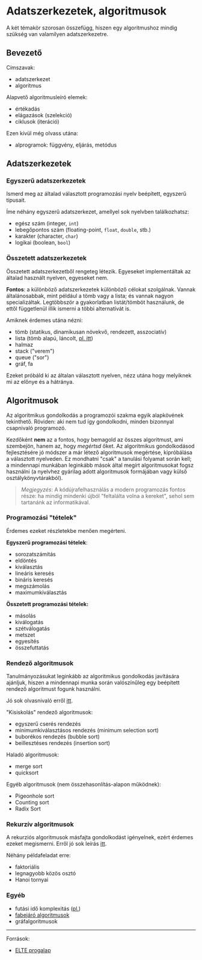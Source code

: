 # Adatszerkezetek, algoritmusok
A két témakör szorosan összefügg, hiszen egy algoritmushoz mindig szükség van valamilyen adatszerkezetre.

## Bevezető
Címszavak:
- adatszerkezet
- algoritmus

Alapvető algoritmusleíró elemek:
- értékadás
- elágazások (szelekció)
- ciklusok (iteráció)

Ezen kívül még olvass utána:
- alprogramok: függvény, eljárás, metódus

## Adatszerkezetek
### Egyszerű adatszerkezetek
Ismerd meg az általad választott programozási nyelv beépített, egyszerű típusait.

Íme néhány egyszerű adatszerkezet, amellyel sok nyelvben találkozhatsz:
- egész szám (integer, `int`)
- lebegőpontos szám (floating-point, `float`, `double`, stb.)
- karakter (character, `char`)
- logikai (boolean, `bool`)

### Összetett adatszerkezetek
Összetett adatszerkezetből rengeteg létezik. Egyeseket implementáltak az általad használt nyelven, egyeseket nem.

**Fontos**: a különböző adatszerkezetek különböző célokat szolgálnak. Vannak általánosabbak, mint például a tömb vagy a lista;
és vannak nagyon specializáltak.
Legtöbbször a gyakorlatban listát/tömböt használunk, de ettől függetlenül illik ismerni a többi alternatívát is.

Amiknek érdemes utána nézni:
- tömb (statikus, dinamikusan növekvő, rendezett, asszociatív)
- lista (tömb alapú, láncolt, [pl. itt](https://infoc.eet.bme.hu/ea10/))
- halmaz
- stack ("verem")
- queue ("sor")
- gráf, fa

Ezeket próbáld ki az általan választott nyelven, nézz utána hogy melyiknek mi az előnye és a hátránya.

## Algoritmusok
Az algoritmikus gondolkodás a programozói szakma egyik alapkövének tekinthető.
Röviden: aki nem tud így gondolkodni, minden bizonnyal csapnivaló programozó.

Kezdőként **nem** az a fontos, hogy bemagold az összes algoritmust, ami szembejön, hanem az, hogy _megértsd_ őket.
Az algoritmikus gondolkodásod fejlesztésére jó módszer a már létező algoritmusok megértése, kipróbálása a választott nyelveden.
Ez mondhatni "csak" a tanulási folyamat során kell; a mindennapi munkában leginkább mások által megírt algoritmusokat fogsz használni (a nyelvhez gyárilag adott algoritmusok formájában vagy külső osztálykönyvtárakból).

> _Megjegyzés_: A kódújrafelhasználás a modern programozás fontos része: ha mindig mindenki újból "feltalálta volna a kereket", sehol sem tartanánk az informatikával.

### Programozási "tételek"
Érdemes ezeket részletekbe menően megérteni.

**Egyszerű programozási tételek**:
- sorozatszámítás
- eldöntés
- kiválasztás
- lineáris keresés
- bináris keresés
- megszámolás
- maximumkiválasztás

**Összetett programozási tételek:**
- másolás
- kiválogatás
- szétválogatás
- metszet
- egyesítés
- összefuttatás

### Rendező algoritmusok
Tanulmányozásukat leginkább az algoritmikus gondolkodás javítására ajánljuk, hiszen a mindennapi munka során valószínűleg egy beépített rendező algoritmust fogunk használni.

Jó sok olvasnivaló erről [itt](https://en.wikipedia.org/wiki/Sorting_algorithm).

"Kisiskolás" rendező algoritmusok:
- egyszerű cserés rendezés
- minimumkiválasztásos rendezés (minimum selection sort)
- buborékos rendezés (bubble sort)
- beillesztéses rendezés (insertion sort)

Haladó algoritmusok:
- merge sort
- quicksort

Egyéb algoritmusok (nem összehasonlítás-alapon működnek):
- Pigeonhole sort
- Counting sort
- Radix Sort

### Rekurzív algoritmusok
A rekurziós algoritmusok másfajta gondolkodást igényelnek, ezért érdemes ezeket megismerni.
Erről jó sok leírás [itt](https://en.wikipedia.org/wiki/Recursion_(computer_science)).

Néhány példafeladat erre:
- faktoriális
- legnagyobb közös osztó
- Hanoi tornyai

### Egyéb
- futási idő komplexitás ([pl.](https://ithub.hu/blog/post/Amit_tudnod_kell_fejlesztokent_II_resz_Algoritmusok_es_komplexitas/))
- [fabejáró algoritmusok](https://en.wikipedia.org/wiki/Tree_traversal)
- gráfalgoritmusok

-------------------------------------------------
Források:
- [ELTE progalap](http://progalap.elte.hu/downloads/seged/eTananyag/)

